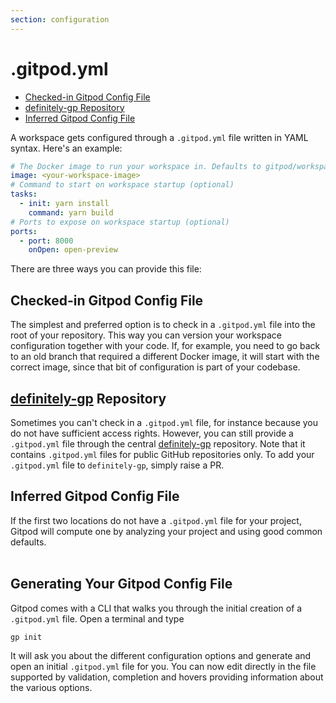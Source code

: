 ```yaml
---
section: configuration
---
```


<script context="module">
  export const prerender = true;
</script>

# .gitpod.yml

- [Checked-in Gitpod Config File](#checked-in-gitpod-config-file)
- [definitely-gp Repository](#definitely-gp-repository)
- [Inferred Gitpod Config File](#inferred-gitpod-config-file)

A workspace gets configured through a `.gitpod.yml` file written in YAML syntax. Here's an example:

```yaml
# The Docker image to run your workspace in. Defaults to gitpod/workspace-full
image: <your-workspace-image>
# Command to start on workspace startup (optional)
tasks:
  - init: yarn install
    command: yarn build
# Ports to expose on workspace startup (optional)
ports:
  - port: 8000
    onOpen: open-preview
```

There are three ways you can provide this file:

## Checked-in Gitpod Config File

The simplest and preferred option is to check in a `.gitpod.yml` file into the root of your repository. This way you can
version your workspace configuration together with your code. If, for example, you need to go back to
an old branch that required a different Docker image, it will start with the correct image, since that
bit of configuration is part of your codebase.

## [definitely-gp](https://github.com/gitpod-io/definitely-gp) Repository

Sometimes you can't check in a `.gitpod.yml` file, for instance because you do not have sufficient
access rights. However, you can still provide a `.gitpod.yml` file through the central
<a href="https://github.com/gitpod-io/definitely-gp" target="_blank">definitely-gp</a> repository. Note that it contains
`.gitpod.yml` files for public GitHub repositories only. To add your `.gitpod.yml` file to `definitely-gp`,
simply raise a PR.

## Inferred Gitpod Config File

If the first two locations do not have a `.gitpod.yml` file for your project, Gitpod will compute one by
analyzing your project and using good common defaults.
<br><br/>

<h2 class="h1">Generating Your Gitpod Config File</h2>

Gitpod comes with a CLI that walks you through the initial creation of a `.gitpod.yml` file.
Open a terminal and type

```sh
gp init
```

It will ask you about the different configuration options and generate and open an initial `.gitpod.yml` file for you.
You can now edit directly in the file supported by validation, completion and hovers providing information about the various options.
